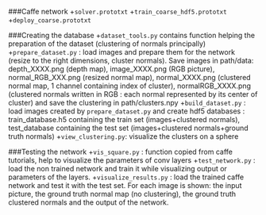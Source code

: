###Caffe network
+`solver.prototxt`
+`train_coarse_hdf5.prototxt`
+`deploy_coarse.prototxt`

###Creating the database
+`dataset_tools.py` contains function helping the preparation of the dataset (clustering of normals principally)
+`prepare_dataset.py` : load images and prepare them for the network (resize to the right dimensions, cluster normals). Save images in path/data: depth_XXXX.png (depth map), image_XXXX.png (RGB picture), normal_RGB_XXX.png (resized normal map), normal_XXXX.png (clustered normal map, 1 channel containing index of cluster), normalRGB_XXXX.png (clustered normals written in RGB : each normal represented by its center of cluster) and save the clustering in path/clusters.npy
+`build_dataset.py` : load images created by `prepare_dataset.py` and create hdf5 databases : train_database.h5 containing the train set (images+clustered normals), test_database containing the test set (images+clustered normals+ground truth normals)
+`view_clustering.py`: visualize the clusters on a sphere

###Testing the network
+`vis_square.py` : function copied from caffe tutorials, help to visualize the parameters of conv layers
+`test_network.py` : load the non trained network and train it while visualizing output or parameters of the layers.
+`visualize_results.py` : load the trained caffe network and test it with the test set. For each image is shown: the input picture, the ground truth normal map (no clustering), the ground truth clustered normals and the output of the network.